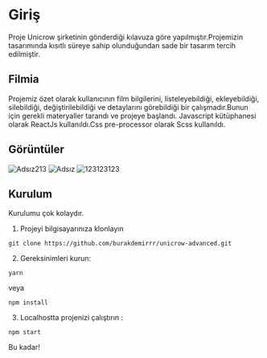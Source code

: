 # Giriş
Proje Unicrow şirketinin gönderdiği kılavuza göre yapılmıştır.Projemizin tasarımında kısıtlı süreye sahip olunduğundan sade bir tasarım tercih edilmiştir.

## Filmia

Projemiz özet olarak kullanıcının film bilgilerini, listeleyebildiği,
ekleyebildiği, silebildiği, değiştirilebildiği ve detaylarını görebildiği bir çalışmadır.Bunun için gerekli materyaller tarandı ve projeye başlandı.
Javascript kütüphanesi olarak ReactJs kullanıldı.Css pre-processor olarak Scss kullanıldı.



## Görüntüler
![Adsız213](https://user-images.githubusercontent.com/46084021/177218802-871b21f0-452d-4884-b7bf-11f9ce6d9c01.png)
![Adsız](https://user-images.githubusercontent.com/46084021/177218805-9b7e985b-3cb4-4d30-b6fd-877283640db6.png)
![123123123](https://user-images.githubusercontent.com/46084021/177218815-1b1585c1-9acc-4644-9785-6490d3039459.png)

## Kurulum

Kurulumu çok kolaydır.

1) Projeyi bilgisayarınıza klonlayın
   
```
git clone https://github.com/burakdemirrr/unicrow-advanced.git
```

2) Gereksinimleri kurun:
```
yarn
```
veya
```
npm install
```
3) Localhostta projenizi çalıştırın :
```
npm start
```

Bu kadar!


